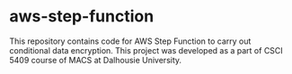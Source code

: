 # aws-step-function
This repository contains code for AWS Step Function to carry out conditional data encryption. This project was developed as a part of CSCI 5409 course of MACS at Dalhousie University.
